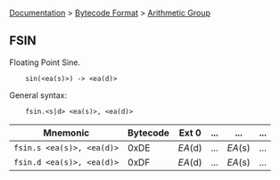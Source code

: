 [Documentation](../../README.md) > [Bytecode Format](../README.md) > [Arithmetic Group](../InstructionsArithmetic.md)

## FSIN

Floating Point Sine.

        sin(<ea(s)>) -> <ea(d)>

General syntax:

        fsin.<s|d> <ea(s)>, <ea(d)>

| Mnemonic | Bytecode | Ext 0 | ... | ... | ... |
| - | - | - | - | - | - |
| `fsin.s <ea(s)>, <ea(d)>` | 0xDE | *EA*(d) | ... | *EA*(s) | ... |
| `fsin.d <ea(s)>, <ea(d)>` | 0xDF | *EA*(d) | ... | *EA*(s) | ... |
